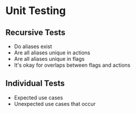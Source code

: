 # Unit Testing

## Recursive Tests

- Do aliases exist 
- Are all aliases unique in actions
- Are all aliases unique in flags
- It's okay for overlaps between flags and actions

## Individual Tests 
- Expected use cases
- Unexpected use cases that occur